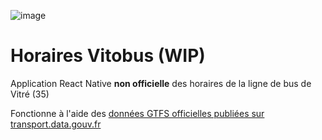 ![image](https://user-images.githubusercontent.com/32978709/232491762-1caab94d-38cb-41d9-b75b-74d31d5a45f8.png)
# Horaires Vitobus (WIP)
Application React Native **non officielle** des horaires de la ligne de bus de Vitré (35)

Fonctionne à l'aide des [données GTFS officielles publiées sur transport.data.gouv.fr](https://transport.data.gouv.fr/datasets/reseau-urbain-ville-de-vitre) 
